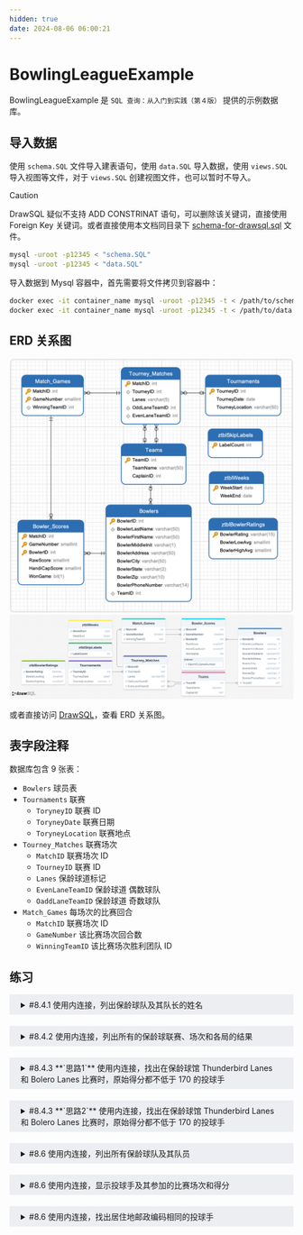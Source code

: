 ```yaml
---
hidden: true
date: 2024-08-06 06:00:21
---
```


# BowlingLeagueExample

BowlingLeagueExample 是 `SQL 查询：从入门到实践（第４版）` 提供的示例数据库。

## 导入数据

使用 `schema.SQL` 文件导入建表语句，使用 `data.SQL` 导入数据，使用 `views.SQL` 导入视图等文件，对于 `views.SQL` 创建视图文件，也可以暂时不导入。

> [!CAUTION]
> DrawSQL 疑似不支持 ADD CONSTRINAT 语句，可以删除该关键词，直接使用 Foreign Key 关键词。或者直接使用本文档同目录下 [schema-for-drawsql.sql](./schema-for-drawsql.sql) 文件。

```sh
mysql -uroot -p12345 < "schema.SQL"
mysql -uroot -p12345 < "data.SQL"
```

导入数据到 Mysql 容器中，首先需要将文件拷贝到容器中：

```sh
docker exec -it container_name mysql -uroot -p12345 -t < /path/to/schema.SQL
docker exec -it container_name mysql -uroot -p12345 -t < /path/to/data.SQL
```

## ERD 关系图

![Navicate Export ERD](./imgs/image.png)
![DrawSQL Export ERD](./imgs/drawsql.png)

或者直接访问 [DrawSQL](https://drawsql.app/teams/sql-404/diagrams/bowlingleagueexample)，查看 ERD 关系图。

## 表字段注释

数据库包含 9 张表：

- `Bowlers` 球员表
- `Tournaments` 联赛
  - `ToryneyID` 联赛 ID
  - `ToryneyDate` 联赛日期
  - `ToryneyLocation` 联赛地点
- `Tourney_Matches` 联赛场次
  - `MatchID` 联赛场次 ID
  - `TourneyID` 联赛 ID
  - `Lanes` 保龄球道标记
  - `EvenLaneTeamID` 保龄球道 偶数球队
  - `OaddLaneTeamID` 保龄球道 奇数球队
- `Match_Games` 每场次的比赛回合
  - `MatchID` 联赛场次 ID
  - `GameNumber` 该比赛场次回合数
  - `WinningTeamID` 该比赛场次胜利团队 ID

## 练习

<details style="padding: 8px 20px; margin-bottom: 20px; background-color: rgba(142, 150, 170, 0.14);">
<summary markdown="span">#8.4.1 使用内连接，列出保龄球队及其队长的姓名</summary>

返回 10 条记录：

```sql
SELECT
Teams.TeamName,
concat(Bowlers.BowlerLastName, ', ', Bowlers.BowlerFirstName) AS CaptainName
FROM Teams
INNER JOIN Bowlers
ON Teams.CaptainID = Bowlers.BowlerID;
```

</details>

<details style="padding: 8px 20px; margin-bottom: 20px; background-color: rgba(142, 150, 170, 0.14);">

<summary markdown="span">#8.4.2 使用内连接，列出所有的保龄球联赛、场次和各局的结果 </summary>

为了列举比赛双方，需要 3 次连表 Team，获取双方的队名，及胜利队的队名。

返回 168 条记录：

```sql
SELECT
    Tournaments.TourneyID,
    Tournaments.TourneyDate,
    Tournaments.TourneyLocation,
		Tourney_Matches.MatchID,
    Tourney_Matches.Lanes,
		OddTeam.TeamName as OddTeamName,
		EvenTeam.TeamName as EvenTeamName,
    Match_Games.GameNumber,
    Match_Games.WinningTeamID,
		WinnerTeam.TeamName
FROM Tournaments
JOIN Tourney_Matches ON Tournaments.TourneyID = Tourney_Matches.TourneyID
JOIN Match_Games  ON Tourney_Matches.MatchID = Match_Games.MatchID
inner join Teams EvenTeam on Tourney_Matches.EvenLaneTeamID = EvenTeam.TeamID
inner join Teams OddTeam on Tourney_Matches.OddLaneTeamID = OddTeam.TeamID
inner join Teams WinnerTeam on Match_Games.WinningTeamID = WinnerTeam.TeamID
order by
Tournaments.TourneyDate,
Tourney_Matches.MatchID;
```

书中示例，为了获取比赛双方和赢家的队名，需要连 Team 表 3 次

返回 168 条记录：

```sql
SELECT
Tournaments.TourneyID AS Tourney,
Tournaments.TourneyLocation AS Location,
Tourney_Matches.MatchID,
Tourney_Matches.Lanes,
OddTeam.TeamName AS OddLaneTeam,
EvenTeam.TeamName AS EvenLaneTeam,
Match_Games.GameNumber AS GameNo,
Winner.TeamName AS Winner
FROM (
  (
    (
      (
        Tournaments
        INNER JOIN Tourney_Matches
        ON Tournaments.TourneyID = Tourney_Matches.TourneyID
      )
      INNER JOIN Teams AS OddTeam
      ON OddTeam.TeamID = Tourney_Matches.OddLaneTeamID
    )
    INNER JOIN Teams AS EvenTeam
    ON EvenTeam.TeamID = Tourney_Matches.EvenLaneTeamID
  )
  INNER JOIN Match_Games
  ON Match_Games.MatchID = Tourney_Matches.MatchID
)
INNER JOIN Teams AS Winner
ON Winner.TeamID = Match_Games.WinningTeamID;
```

</details>

<details style="padding: 8px 20px; margin-bottom: 20px; background-color: rgba(142, 150, 170, 0.14);">
<summary markdown="span">#8.4.3 **`思路1`** 使用内连接，找出在保龄球馆 Thunderbird Lanes 和 Bolero Lanes 比赛时，原始得分都不低于 170 的投球手 </summary>

可以将需求拆分成两部分，先找出在保龄球馆 Thunderbird Lanes 内原始得分不低于 170 的投球手，然后再找到在保龄球馆 Bolero Lanes 内原始得分不低于 170 的投球手。

从 DrawSQL 的 ERD 关系图上看，我们顺着保龄球联赛表 Tourments 的关系从左往右走过去，首先 inner join 联赛比赛表 Tourney_Matchney_Matches 表，获得所有联赛以及所有比赛场次信息，再继续 inner join 比赛回合表，这样就得出了所有场次的比赛回合信息，接着 inner join 比赛分数表，获取了每个回合比赛的分数，这样就拿到了所有联赛所有场次所有回合的比赛分数，然后再连上保龄球员 Bowlers 表，就获取到每个回合的分数所对应的球员，再加上 filter condition，就能获取到具体信息。最后，将两个集合取交集就能得出结果。

> [!NOTE]
> 看完下面思路 2，发现思路 1 的 Match_Games 表也可以不连，虽然不符合直觉逻辑，但不影响结果。

> [!CAUTION]
> 如果查询出错，可能需要设置 `set GLOBAL max_allowed_packet = 1024 * 1024 * 1`

返回 11 条记录：

```sql
select distinct A.BowlerID, A.BowlerFirstName, A.BowlerLastName
from (
	select distinct Bowlers.BowlerID, Bowlers.BowlerFirstName, Bowlers.BowlerLastName,
	Bowler_Scores.RawScore, Bowler_Scores.WonGame
	from Tournaments
	inner join Tourney_Matches
	on Tournaments.TourneyID = Tourney_Matches.TourneyID
	inner join Match_Games
	on Match_Games.MatchID = Tourney_Matches.MatchID
	inner join Bowler_Scores
	on Match_Games.MatchID = Bowler_Scores.MatchID and Match_Games.GameNumber = Bowler_Scores.GameNumber -- [!code ++] 注意这里主键是两个字段！
	inner join Bowlers
	on Bowler_Scores.BowlerID = Bowlers.BowlerID
	where Tournaments.TourneyLocation = 'Thunderbird Lanes' and Bowler_Scores.RawScore > 170
) as A
inner join (
	select distinct Bowlers.BowlerID, Bowlers.BowlerFirstName, Bowlers.BowlerLastName,
	Bowler_Scores.RawScore, Bowler_Scores.WonGame
	from Tournaments
	inner join Tourney_Matches
	on Tournaments.TourneyID = Tourney_Matches.TourneyID
	inner join Match_Games
	on Match_Games.MatchID = Tourney_Matches.MatchID
	inner join Bowler_Scores
	on Match_Games.MatchID = Bowler_Scores.MatchID and Match_Games.GameNumber = Bowler_Scores.GameNumber -- [!code ++] 注意这里主键是两个字段！
	inner join Bowlers
	on Bowler_Scores.BowlerID = Bowlers.BowlerID
	where Tournaments.TourneyLocation = 'Bolero Lanes' and Bowler_Scores.RawScore > 170
) as B
	on A.BowlerID = B.BowlerID;
```

</details>

<details style="padding: 8px 20px; margin-bottom: 20px; background-color: rgba(142, 150, 170, 0.14);">
<summary markdown="span">#8.4.3 **`思路2`** 使用内连接，找出在保龄球馆 Thunderbird Lanes 和 Bolero Lanes 比赛时，原始得分都不低于 170 的投球手 </summary>

从 DrawSQL ERD 关系图上看，我们从右侧的 Bowler 球员来入手，inner join 球员分数表 Bowler_Scores 表，直接就能拿到所有球员的分数信息，接下来只要找到比赛对应的场地即可。我们发现 Bowler_Scores 的比赛 ID MatchID 直接就可以和联赛场次 Tourney_Match 关联起来，直接跳过联赛场次回合表 Match_Games，就可以省去一张表

> [!CAUTION]
> 如果查询出错，可能需要设置 `set GLOBAL max_allowed_packet = 1024 * 1024 * 1`

```sql
select distinct A.BowlerID, A.BowlerFirstName, A.BowlerLastName
from (
	select distinct Bowlers.BowlerID, Bowlers.BowlerFirstName, Bowlers.BowlerLastName,
	Bowler_Scores.RawScore, Bowler_Scores.WonGame
	from Bowlers
	inner join Bowler_Scores
	on Bowler_Scores.BowlerID = Bowlers.BowlerID
	inner join Tourney_Matches
	on Bowler_Scores.MatchID = Tourney_Matches.MatchID
	inner join Tournaments
	on Tournaments.TourneyID = Tourney_Matches.TourneyID
	where Tournaments.TourneyLocation = 'Thunderbird Lanes' and Bowler_Scores.RawScore > 170
) as A
inner join (
	select distinct Bowlers.BowlerID, Bowlers.BowlerFirstName, Bowlers.BowlerLastName,
	Bowler_Scores.RawScore, Bowler_Scores.WonGame
	from Bowlers
	inner join Bowler_Scores
	on Bowler_Scores.BowlerID = Bowlers.BowlerID
	inner join Tourney_Matches
	on Bowler_Scores.MatchID = Tourney_Matches.MatchID
	inner join Tournaments
	on Tournaments.TourneyID = Tourney_Matches.TourneyID
	where Tournaments.TourneyLocation = 'Bolero Lanes' and Bowler_Scores.RawScore > 170
) as B
	on A.BowlerID = B.BowlerID;
```

书中示例，返回 11 条结果：

```sql
SELECT
	BowlerTbird.BowlerFullName
FROM
	(
	SELECT DISTINCT
		Bowlers.BowlerID,
		concat( Bowlers.BowlerLastName, ', ', Bowlers.BowlerFirstName ) AS BowlerFullName
	FROM
		((
				Bowlers
				INNER JOIN Bowler_Scores ON Bowlers.BowlerID = Bowler_Scores.BowlerID
				)
			INNER JOIN Tourney_Matches ON Tourney_Matches.MatchID = Bowler_Scores.MatchID
		)
		INNER JOIN Tournaments ON Tournaments.TourneyID = Tourney_Matches.TourneyID
	WHERE
		Tournaments.TourneyLocation = 'Thunderbird Lanes'
		AND Bowler_Scores.RawScore >= 170
	) AS BowlerTbird
	INNER JOIN (
	SELECT DISTINCT
		Bowlers.BowlerID,
		concat( Bowlers.BowlerLastName, ', ', Bowlers.BowlerFirstName ) AS BowlerFullName
	FROM
		((
				Bowlers
				INNER JOIN Bowler_Scores ON Bowlers.BowlerID = Bowler_Scores.BowlerID
				)
			INNER JOIN Tourney_Matches ON Tourney_Matches.MatchID = Bowler_Scores.MatchID
		)
		INNER JOIN Tournaments ON Tournaments.TourneyID = Tourney_Matches.TourneyID
	WHERE
		Tournaments.TourneyLocation = 'Bolero Lanes'
	AND Bowler_Scores.RawScore >= 170
	) AS BowlerBolero ON BowlerTbird.BowlerID = BowlerBolero.BowlerID
```

</details>

<details style="padding: 8px 20px; margin-bottom: 20px; background-color: rgba(142, 150, 170, 0.14);">
<summary markdown="span">#8.6 使用内连接，列出所有保龄球队及其队员</summary>

返回 32 条记录：

```sql
select TeamName, Bowlers.BowlerFirstName, Bowlers.BowlerLastName
from Teams
inner join Bowlers
on Teams.TeamID = Bowlers.TeamID;
```

</details>
<details style="padding: 8px 20px; margin-bottom: 20px; background-color: rgba(142, 150, 170, 0.14);">
<summary markdown="span">#8.6 使用内连接，显示投球手及其参加的比赛场次和得分</summary>

返回 1344 条记录：

```sql
select
Bowlers.BowlerFirstName,
Bowlers.BowlerLastName,
Tourney_Matches.Lanes,
Tourney_Matches.TourneyID,
Bowler_Scores.RawScore
from Bowlers
inner join Bowler_Scores
on Bowlers.BowlerID = Bowler_Scores.BowlerID
inner join Tourney_Matches
on Bowler_Scores.MatchID = Tourney_Matches.MatchID

```

</details>
<details style="padding: 8px 20px; margin-bottom: 20px; background-color: rgba(142, 150, 170, 0.14);">
<summary markdown="span">#8.6 使用内连接，找出居住地邮政编码相同的投球手</summary>

同一张表连接，注意排除主键相同的行。

返回 92 条记录：

```sql
select
CONCAT(A.BowlerFirstName,',',A.BowlerLastName) as BowlerName_A,
CONCAT(B.BowlerFirstName,',',B.BowlerLastName) as BowlerName_B,
A.BowlerZip
from Bowlers AS A
inner join Bowlers as B
on A.BowlerZip = B.BowlerZip
and A.BowlerID != B.BowlerID;
```

</details>
